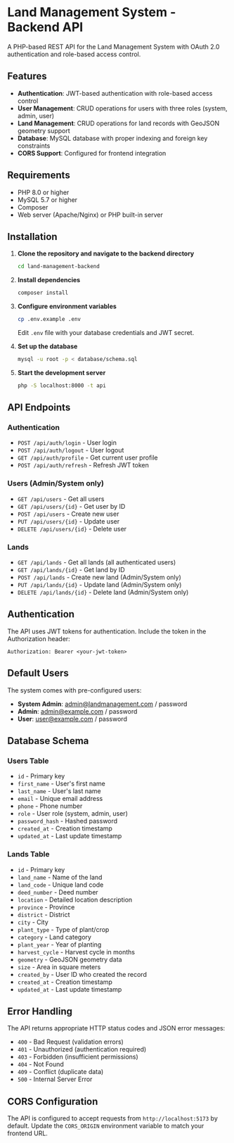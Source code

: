 # Land Management System - Backend API

A PHP-based REST API for the Land Management System with OAuth 2.0 authentication and role-based access control.

## Features

- **Authentication**: JWT-based authentication with role-based access control
- **User Management**: CRUD operations for users with three roles (system, admin, user)
- **Land Management**: CRUD operations for land records with GeoJSON geometry support
- **Database**: MySQL database with proper indexing and foreign key constraints
- **CORS Support**: Configured for frontend integration

## Requirements

- PHP 8.0 or higher
- MySQL 5.7 or higher
- Composer
- Web server (Apache/Nginx) or PHP built-in server

## Installation

1. **Clone the repository and navigate to the backend directory**
   ```bash
   cd land-management-backend
   ```

2. **Install dependencies**
   ```bash
   composer install
   ```

3. **Configure environment variables**
   ```bash
   cp .env.example .env
   ```
   Edit `.env` file with your database credentials and JWT secret.

4. **Set up the database**
   ```bash
   mysql -u root -p < database/schema.sql
   ```

5. **Start the development server**
   ```bash
   php -S localhost:8000 -t api
   ```

## API Endpoints

### Authentication

- `POST /api/auth/login` - User login
- `POST /api/auth/logout` - User logout
- `GET /api/auth/profile` - Get current user profile
- `POST /api/auth/refresh` - Refresh JWT token

### Users (Admin/System only)

- `GET /api/users` - Get all users
- `GET /api/users/{id}` - Get user by ID
- `POST /api/users` - Create new user
- `PUT /api/users/{id}` - Update user
- `DELETE /api/users/{id}` - Delete user

### Lands

- `GET /api/lands` - Get all lands (all authenticated users)
- `GET /api/lands/{id}` - Get land by ID
- `POST /api/lands` - Create new land (Admin/System only)
- `PUT /api/lands/{id}` - Update land (Admin/System only)
- `DELETE /api/lands/{id}` - Delete land (Admin/System only)

## Authentication

The API uses JWT tokens for authentication. Include the token in the Authorization header:

```
Authorization: Bearer <your-jwt-token>
```

## Default Users

The system comes with pre-configured users:

- **System Admin**: admin@landmanagement.com / password
- **Admin**: admin@example.com / password  
- **User**: user@example.com / password

## Database Schema

### Users Table
- `id` - Primary key
- `first_name` - User's first name
- `last_name` - User's last name
- `email` - Unique email address
- `phone` - Phone number
- `role` - User role (system, admin, user)
- `password_hash` - Hashed password
- `created_at` - Creation timestamp
- `updated_at` - Last update timestamp

### Lands Table
- `id` - Primary key
- `land_name` - Name of the land
- `land_code` - Unique land code
- `deed_number` - Deed number
- `location` - Detailed location description
- `province` - Province
- `district` - District
- `city` - City
- `plant_type` - Type of plant/crop
- `category` - Land category
- `plant_year` - Year of planting
- `harvest_cycle` - Harvest cycle in months
- `geometry` - GeoJSON geometry data
- `size` - Area in square meters
- `created_by` - User ID who created the record
- `created_at` - Creation timestamp
- `updated_at` - Last update timestamp

## Error Handling

The API returns appropriate HTTP status codes and JSON error messages:

- `400` - Bad Request (validation errors)
- `401` - Unauthorized (authentication required)
- `403` - Forbidden (insufficient permissions)
- `404` - Not Found
- `409` - Conflict (duplicate data)
- `500` - Internal Server Error

## CORS Configuration

The API is configured to accept requests from `http://localhost:5173` by default. Update the `CORS_ORIGIN` environment variable to match your frontend URL.
